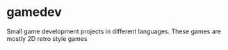 # gamedev
Small game development projects in different languages. These games are mostly 2D retro style games
